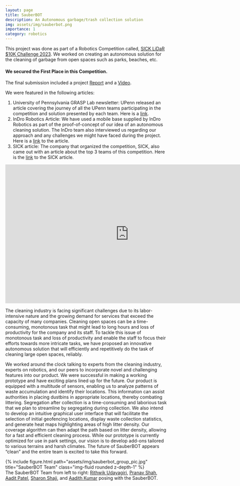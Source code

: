 ```yaml
---
layout: page
title: SauberBOT
description: An Autonomous garbage/trash collection solution
img: assets/img/sauberbot.png
importance: 1
category: robotics
---
```


This project was done as part of a Robotics Competition called, <a href="https://www.sick.com/us/en/tim10k/w/tim10k/"> SICK LiDaR $10K Challenge 2023</a>. We worked on creating an autonomous solution for the cleaning of garbage from open spaces such as parks, beaches, etc. 

#### We secured the First Place in this Competition.

The final submission included a project <a href="https://drive.google.com/file/d/1eBHcfdx-CNmmY9gcT3kwR6UoZ3bD_4Wa/view?usp=sharing">Report</a> and a <a href="https://www.youtube.com/watch?v=_JcPts7voj8">Video</a>.

We were featured in the following articles:
1. University of Pennsylvania GRASP Lab newsletter: UPenn released an article covering the journey of all the UPenn teams participating in the competition and solution presented by each team. Here is a <a href="https://www.grasp.upenn.edu/news/robotics-masters-students-take-on-sicks-tim10k-challenge">link</a>.
2. InDro Robotics Article: We have used a mobile base supplied by InDro Robotics as part of the proof-of-concept of our idea of an autonomous cleaning solution. The InDro team also interviewed us regarding our approach and any challenges we might have faced during the project. Here is a <a href="https://indrorobotics.ca/upenn-robotics-team-cleans-up-at-sick-lidar-competition/">link</a> to the article.
3. SICK article: The company that organized the competition, SICK, also came out with an article about the top 3 teams of this competition. Here is the <a href="https://sickusablog.com/university-students-use-sick-lidar-solve-real-world-problems/?utm_campaign=Oktopost-USA+-+TiM10K&utm_content=Oktopost-linkedin&utm_medium=social&utm_source=linkedin">link</a> to the SICK article. 


<iframe width="768" height="432" src="https://www.youtube.com/embed/_JcPts7voj8" title="SICK LiDAR TiM$10K Challenge -  SauberBOT" frameborder="0" allow="accelerometer; autoplay; clipboard-write; encrypted-media; gyroscope; picture-in-picture; web-share" allowfullscreen>
</iframe>


The cleaning industry is facing significant challenges due to its labor-intensive nature and the growing demand for services that exceed the capacity of many companies. Cleaning open spaces can be a time-consuming, monotonous task that might lead to long hours and loss of productivity for the company and its staff. To tackle this issue of monotonous task and loss of productivity and enable the staff to focus their efforts towards more intricate tasks, we have proposed an innovative autonomous solution that will efficiently and repetitively do the task of cleaning large open spaces, reliably.

We worked around the clock talking to experts from the cleaning industry, experts on robotics, and our peers to incorporate novel and challenging features into our product. We were successful in making a working prototype and have exciting plans lined up for the future. Our product is equipped with a multitude of sensors, enabling us to analyze patterns of waste accumulation and identify their locations. This information can assist authorities in placing dustbins in appropriate locations, thereby combating littering. Segregation after collection is a time-consuming and laborious task that we plan to streamline by segregating during collection. We also intend to develop an intuitive graphical user interface that will facilitate the selection of initial geofencing locations, display waste collection statistics, and generate heat maps highlighting areas of high litter density. Our coverage algorithm can then adapt the path based on litter density, allowing for a fast and efficient cleaning process. While our prototype is currently optimized for use in park settings, our vision is to develop add-ons tailored to various terrains and harsh climates. The future of SauberBOT appears “clean” and the entire team is excited to take this forward.


<div class="row">
    <div class="col-sm mt-3 mt-md-0">
        {% include figure.html path="assets/img/sauberbot_group_pic.jpg" title="SauberBOT Team" class="img-fluid rounded z-depth-1" %}
    </div>
</div>
<div class="caption">
    The SauberBOT Team from left to right: 
    <a href="https://www.linkedin.com/in/udayagiririthwik/">Rithwik Udayagiri</a>, 
    <a href="https://www.linkedin.com/in/pranav-p-shah/">Pranav Shah</a>, 
    <a href="https://www.linkedin.com/in/aaditp/">Aadit Patel</a>, 
    <a href="https://www.linkedin.com/in/sharonrichushaji/">Sharon Shaji</a>, and 
    <a href="https://www.linkedin.com/in/aadith-kumar/">Aadith Kumar</a> 
    posing with the SauberBOT.
</div>